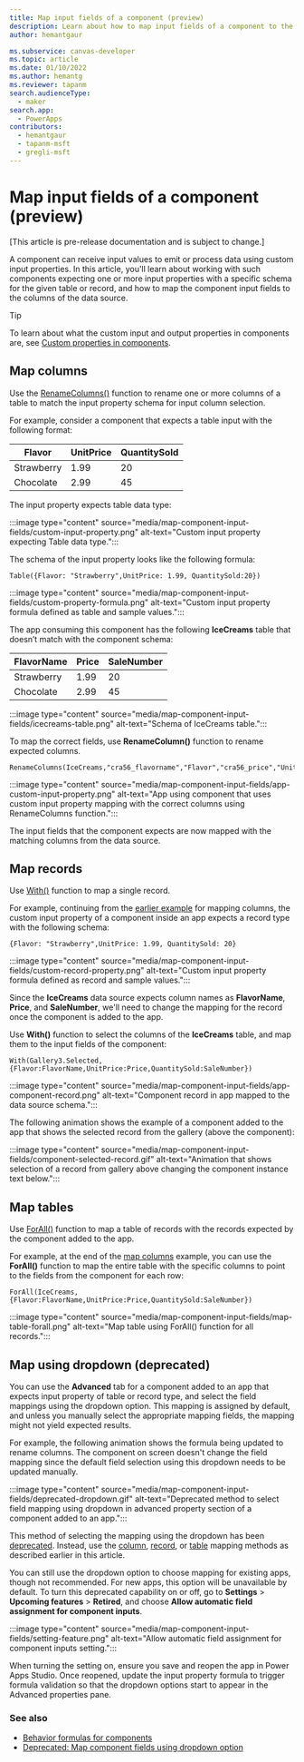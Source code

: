 ```yaml
---
title: Map input fields of a component (preview)
description: Learn about how to map input fields of a component to the table or record.
author: hemantgaur

ms.subservice: canvas-developer
ms.topic: article
ms.date: 01/10/2022
ms.author: hemantg
ms.reviewer: tapanm
search.audienceType:
  - maker
search.app:
  - PowerApps
contributors:
  - hemantgaur
  - tapanm-msft
  - gregli-msft
---
```


# Map input fields of a component (preview)

[This article is pre-release documentation and is subject to change.]

A component can receive input values to emit or process data using custom input properties. In this article, you'll learn about working with such components expecting one or more input properties with a specific schema for the given table or record, and how to map the component input fields to the columns of the data source.

> [!TIP]
> To learn about what the custom input and output properties in components are, see [Custom properties in components](create-component.md#custom-properties).

## Map columns

Use the [RenameColumns()](functions/function-table-shaping.md) function to rename one or more columns of a table
to match the input property schema for input column selection.

For example, consider a component that expects a table input with the following format:

| **Flavor** | **UnitPrice** | **QuantitySold** |
|------------|---------------|------------------|
| Strawberry | 1.99          | 20               |
| Chocolate      | 2.99          | 45               |

The input property expects table data type:

:::image type="content" source="media/map-component-input-fields/custom-input-property.png" alt-text="Custom input property expecting Table data type.":::

The schema of the input property looks like the following formula:

```powerapps-dot
Table({Flavor: "Strawberry",UnitPrice: 1.99, QuantitySold:20})
```

:::image type="content" source="media/map-component-input-fields/custom-property-formula.png" alt-text="Custom input property formula defined as table and sample values.":::

The app consuming this component has the following **IceCreams** table that doesn’t match with the component schema:

| **FlavorName** | **Price** | **SaleNumber** |
|----------------|-----------|----------------|
| Strawberry     | 1.99      | 20             |
| Chocolate      | 2.99      | 45             |

:::image type="content" source="media/map-component-input-fields/icecreams-table.png" alt-text="Schema of IceCreams table.":::

To map the correct fields, use **RenameColumn()** function to rename expected columns.

```powerapps-dot
RenameColumns(IceCreams,"cra56_flavorname","Flavor","cra56_price","UnitPrice","cra56_salenumber","QuantitySold")
```

:::image type="content" source="media/map-component-input-fields/app-custom-input-property.png" alt-text="App using component that uses custom input property mapping with the correct columns using RenameColumns function.":::

The input fields that the component expects are now mapped with the matching columns from the data source.

## Map records

Use [With()](functions/function-with.md) function to map a single record.

For example, continuing from the [earlier example](#map-columns) for mapping columns, the custom input property of a component inside an app expects a record type with the following schema:

```powerapps-dot
{Flavor: "Strawberry",UnitPrice: 1.99, QuantitySold: 20}
```

:::image type="content" source="media/map-component-input-fields/custom-record-property.png" alt-text="Custom input property formula defined as record and sample values.":::

Since the **IceCreams** data source expects column names as **FlavorName**, **Price**, and **SaleNumber**, we'll need to change the mapping for the record once the component is added to the app.

Use **With()** function to select the columns of the **IceCreams** table, and map them to the input fields of the component:

```powerapps-dot
With(Gallery3.Selected,{Flavor:FlavorName,UnitPrice:Price,QuantitySold:SaleNumber})
```

:::image type="content" source="media/map-component-input-fields/app-component-record.png" alt-text="Component record in app mapped to the data source schema.":::

The following animation shows the example of a component added to the app that shows the selected record from the gallery (above the component):

:::image type="content" source="media/map-component-input-fields/component-selected-record.gif" alt-text="Animation that shows selection of a record from gallery above changing the component instance text below.":::

## Map tables

Use [ForAll()](functions/function-forall.md) function to map a table of records with the records expected by the component added to the app.

For example, at the end of the [map columns](#map-columns) example, you can use the **ForAll()** function to map the entire table with the specific columns to point to the fields from the component for each row:

```powerapps-dot
ForAll(IceCreams,{Flavor:FlavorName,UnitPrice:Price,QuantitySold:SaleNumber})
```

:::image type="content" source="media/map-component-input-fields/map-table-forall.png" alt-text="Map table using ForAll() function for all records.":::

## Map using dropdown (deprecated)

You can use the **Advanced** tab for a component added to an app that expects input property of table or record type, and select the field mappings using the dropdown option. This mapping is assigned by default, and unless you manually select the appropriate mapping fields, the mapping might not yield expected results.

For example, the following animation shows the formula being updated to rename columns. The component on screen doesn't change the field mapping since the default field selection using this dropdown needs to be updated manually.

:::image type="content" source="media/map-component-input-fields/deprecated-dropdown.gif" alt-text="Deprecated method to select field mapping using dropdown in advanced property section of a component added to an app.":::

This method of selecting the mapping using the dropdown has been [deprecated](important-changes-deprecations.md#map-component-fields-using-dropdown-option). Instead, use the [column](#map-columns), [record](#map-records), or [table](#map-tables) mapping methods as described earlier in this article.

You can still use the dropdown option to choose mapping for existing apps, though not recommended. For new apps, this option will be unavailable by default. To turn this deprecated capability on or off, go to **Settings** > **Upcoming features** > **Retired**, and choose **Allow automatic field assignment for component inputs**.

:::image type="content" source="media/map-component-input-fields/setting-feature.png" alt-text="Allow automatic field assignment for component inputs setting.":::

When turning the setting on, ensure you save and reopen the app in Power Apps Studio. Once reopened, update the input property formula to trigger formula validation so that the dropdown options start to appear in the Advanced properties pane.

### See also

- [Behavior formulas for components](component-behavior.md)
- [Deprecated: Map component fields using dropdown option](important-changes-deprecations.md#map-component-fields-using-dropdown-option)
